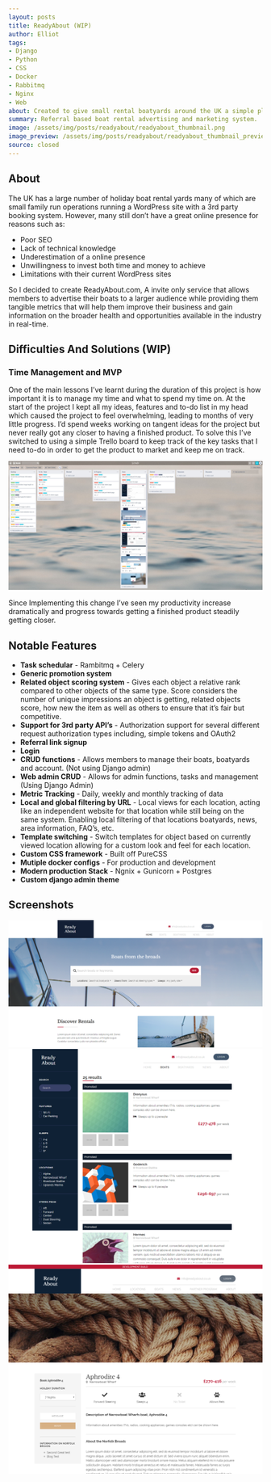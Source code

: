 ```yaml
---
layout: posts
title: ReadyAbout (WIP)
author: Elliot
tags: 
- Django 
- Python
- CSS
- Docker
- Rabbitmq
- Nginx
- Web
about: Created to give small rental boatyards around the UK a simple platform to advertise their boats against others and to give them metrics and marketing information in order to help them increase their holiday bookings.
summary: Referral based boat rental advertising and marketing system.
image: /assets/img/posts/readyabout/readyabout_thumbnail.png
image_preview: /assets/img/posts/readyabout/readyabout_thumbnail_preview.png
source: closed
---
```


## About

The UK has a large number of holiday boat rental yards many of which are small family run operations running a WordPress site with a 3rd party booking system. However, many still don’t have a great online presence for reasons such as:

- Poor SEO
- Lack of technical knowledge
- Underestimation of a online presence
- Unwillingness to invest both time and money to achieve
- Limitations with their current WordPress sites

So I decided to create ReadyAbout.com, A invite only service that allows members to advertise their boats to a larger audience while providing them tangible metrics that will help them improve their business and gain information on the broader health and opportunities available in the industry in real-time.

## Difficulties And Solutions (WIP)

### Time Management and MVP

One of the main lessons I’ve learnt during the duration of this project is how important it is to manage my time and what to spend my time on. At the start of the project I kept all my ideas, features and to-do list in my head which caused the project to feel overwhelming, leading to months of very little progress. I’d spend weeks working on tangent ideas for the project but never really got any closer to having a finished product. To solve this I’ve switched to using a simple Trello board to keep track of the key tasks that I need to-do in order to get the product to market and keep me on track.

<img class="post-img" src="/assets/img/posts/readyabout/trello-screenshot.jpg">

Since Implementing this change I’ve seen my productivity increase dramatically and progress towards getting a finished product steadily getting closer.


## Notable Features

- **Task schedular** - Rambitmq + Celery
- **Generic promotion system**
- **Related object scoring system** - Gives each object a relative rank compared to other objects of the same type. Score considers the number of unique impressions an object is getting, related objects score, how new the item as well as others to ensure that it’s fair but competitive.
- **Support for 3rd party API’s** - Authorization support for several different request authorization types including, simple tokens and OAuth2
- **Referral link signup**
- **Login**
- **CRUD functions** - Allows members to manage their boats, boatyards and account. (Not using Django admin)
- **Web admin CRUD** - Allows for admin functions, tasks and management (Using Django Admin)
- **Metric Tracking** - Daily, weekly and monthly tracking of data
- **Local and global filtering by URL** - Local views for each location, acting like an independent website for that location while still being on the same system. Enabling local filtering of that locations boatyards, news, area information, FAQ’s, etc.
- **Template switching** - Switch templates for object based on currently viewed location allowing for a custom look and feel for each location.
- **Custom CSS framework** - Built off PureCSS
- **Mutiple docker configs** - For production and development
- **Modern production Stack** - Ngnix + Gunicorn + Postgres
- **Custom django admin theme**

## Screenshots

<img  class="post-img" src="/assets/img/posts/readyabout/home-dev-screenshot.png">
<img  class="post-img" src="/assets/img/posts/readyabout/boat-list-old-screenshot.png">
<img  class="post-img" src="/assets/img/posts/readyabout/boat-detail-dev-screenshot.png">